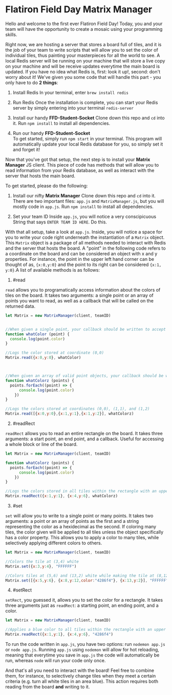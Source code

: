 # Flatiron Field Day Matrix Manager

Hello and welcome to the first ever Flatiron Field Day! Today, you and your team will have the opportunity to create a mosaic using your programming skills. 

Right now, we are hosting a server that stores a board full of tiles, and it is the job of your team to write scripts that will allow you to set the color of individual tiles, thus painting your masterpieces for all the world to see. A local Redis server will be running on your machine that will store a live copy on your machine and will be receive updates everytime the main board is updated. If you have no idea what Redis is, first: look it up!, second: don't worry about it! We've given you some code that will handle this part - you only have to do **2 things**:

1. Install Redis
In your terminal, enter `brew install redis`

2. Run Redis
Once the installation is complete, you can start your Redis server by simply entering into your terminal `redis-server`

3. Install our handy **FFD-Student-Socket**
Clone down this repo and `cd` into it. Run `npm install` to install all dependencies.

4. Run our handy **FFD-Student-Socket**  
To get started, simply run `npm start` in your terminal. This program will automatically update your local Redis database for you, so simply set it and forget it!


Now that you've got that setup, the next step is to install your **Matrix Manager** JS client. This piece of code has methods that will allow you to read information from your Redis database, as well as interact with the server that hosts the main board. 

To get started, please do the following:

1. Install our nifty **Matrix Manager**
Clone down this repo and `cd` into it. There are two important files: `app.js` and `MatrixManager.js`, but you will mostly code in `app.js`. Run `npm install` to install all dependencies. 

2. Set your team ID
Inside `app.js`, you will notice a very conscipicuous String that says `ENTER TEAM ID HERE`. Do this.


With that all setup, take a look at `app.js`. Inside, you will notice a space for you to write your code right underneath the instantiation of a `Matrix` object. This `Matrix` object is a package of all methods needed to interact with Redis and the server that hosts the board. A "point" in the following code refers to a coordinate on the board and can be considered an object with x and y properties. For instance, the point in the upper left hand corner can be thought of as, `{x:0,y:0}` and the point to its right can be considered `{x:1, y:0}`.A list of available methods is as follows:

1. #read

`read` allows you to programatically access information about the colors of tiles on the board. It takes two arguments: a single point or an array of points you want to read, as well as a callback that will be called on the returned data.

```javascript
let Matrix = new MatrixManager(client, teamID)


//When given a single point, your callback should be written to accept an object with x,y, and color properties
function whatColor (point) {
  console.log(point.color)
}

//Logs the color stored at coordinate (0,0)
Matrix.read({x:0,y:0}, whatColor) 



//When given an array of valid point objects, your callback should be written to accept an array of points
function whatColorz (points) {
  points.forEach((point) => {
      console.log(point.color)
    })
}

//Logs the colors stored at coordinates (0,0), (1,1), and (1,2)
Matrix.read([{x:0,y:0},{x:1,y:1},{x:1,y:2}], whatColorz)
```

2. #readRect

`readRect` allows you to read an entire rectangle on the board. It takes three arguments: a start point, an end point, and a callback. Useful for accessing a whole block or line of the board.

```javascript
let Matrix = new MatrixManager(client, teamID)

function whatColorz (points) {
  points.forEach((point) => {
      console.log(point.color)
    })
}

//Logs the colors stored in all tiles within the rectangle with an upper left corner at (1,1) and a lower right corner at (4,6)
Matrix.readRect({x:1,y:1}, {x:4,y:6}, whatColorz)
```

3. #set

`set` will allow you to write to a single point or many points. It takes two arguments: a point or an array of points as the first and a string representing the color as a hexidecimal as the second. If coloring many tiles, the color given will be applied to all tiles unless the object specifically has a color property. This allows you to apply a color to many tiles, while selectively applying different colors to others.

```javascript
let Matrix = new MatrixManager(client, teamID)

//Colors the tile at (3,4) white
Matrix.set({x:3,y:4}, "FFFFFF")

//Colors tiles at (5,6) and (13,2) white while making the tile at (8,12) blue.
Matrix.set([{x:5,y:6}, {x:8,y:12,color:"4286f4"}, {x:13,y:2}], "FFFFFF")

```

4. #setRect

`setRect`, you guessed it, allows you to set the color for a rectangle. It takes three arguments just as `readRect`: a starting point, an ending point, and a color.

```javascript
let Matrix = new MatrixManager(client, teamID)

//Applies a blue color to all tiles within the rectangle with an upper left corner at (1,1) and a lower right corner at (4,6)
Matrix.readRect({x:1,y:1}, {x:4,y:6}, "4286f4")

```


To run the code written in `app.js`, you have two options: run `nodemon app.js` or `node app.js`. Running `app.js` using `nodemon` will allow for hot reloading, meaning that everytime you save in `app.js` the code will automatically be run, whereas `node` will run your code only once.

And that's all you need to interact with the board! Feel free to combine them, for instance, to selectively change tiles when they meet a certain criteria (e.g. turn all white tiles in an area blue). This action requires both reading from the board **and** writing to it. 